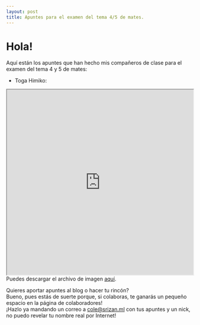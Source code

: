 ```yaml
---
layout: post
title: Apuntes para el examen del tema 4/5 de mates.
---
```


# Hola!  
  
Aquí están los apuntes que han hecho mis compañeros de clase para el examen del tema 4 y 5 de mates:

- Toga Himiko:
<iframe src="https://archivos.elblogdesexto.ml/apuntes/mates/tema5/zana.jpg" style="width:100%; height:500px;"></iframe>
Puedes descargar el archivo de imagen <a href="https://archivos.elblogdesexto.ml/apuntes/mates/tema5/zana.jpg" download>aquí</a>.  
  
Quieres aportar apuntes al blog o hacer tu rincón?  
Bueno, pues estás de suerte porque, si colaboras, te ganarás un pequeño espacio en la página de colaboradores!  
¡Hazlo ya mandando un correo a <a href="mailto:cole@srizan.ml">cole@srizan.ml</a> con tus apuntes y un nick, no puedo revelar tu nombre real por Internet!